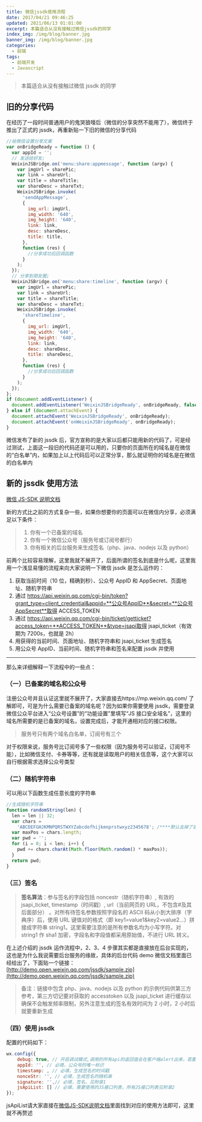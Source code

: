```yaml
---
title: 微信jssdk使用流程
date: 2017/04/21 09:46:25
updated: 2021/06/13 01:01:00
excerpt: 本篇适合从没有接触过微信jssdk的同学
index_img: /img/blog/banner.jpg
banner_img: /img/blog/banner.jpg
categories:
  - 前端
tags:
  - 前端开发
  - Javascript
---
```


> 本篇适合从没有接触过微信 jssdk 的同学

## 旧的分享代码

在经历了一段时间普通用户的鬼哭狼嚎后（微信的分享突然不能用了），微信终于推出了正式的 jssdk，再重新贴一下旧的微信的分享代码

```javascript
//给微信设置分享文案
var onBridgeReady = function () {
  var appId = '';
  // 发送给好友;
  WeixinJSBridge.on('menu:share:appmessage', function (argv) {
    var imgUrl = sharePic;
    var link = shareUrl;
    var title = shareTitle;
    var shareDesc = shareTxt;
    WeixinJSBridge.invoke(
      'sendAppMessage',
      {
        img_url: imgUrl,
        img_width: '640',
        img_height: '640',
        link: link,
        desc: shareDesc,
        title: title,
      },
      function (res) {
        //分享成功后回调函数
      }
    );
  });
  // 分享到朋友圈;
  WeixinJSBridge.on('menu:share:timeline', function (argv) {
    var imgUrl = sharePic;
    var link = shareUrl;
    var title = shareTitle;
    var shareDesc = shareTxt;
    WeixinJSBridge.invoke(
      'shareTimeline',
      {
        img_url: imgUrl,
        img_width: '640',
        img_height: '640',
        link: link,
        desc: shareDesc,
        title: shareDesc,
      },
      function (res) {
        //分享成功后回调函数
      }
    );
  });
};
if (document.addEventListener) {
  document.addEventListener('WeixinJSBridgeReady', onBridgeReady, false);
} else if (document.attachEvent) {
  document.attachEvent('WeixinJSBridgeReady', onBridgeReady);
  document.attachEvent('onWeixinJSBridgeReady', onBridgeReady);
}
```

微信发布了新的 jssdk 后，官方宣称的是大家以后都只能用新的代码了，可是经过测试，上面这一段旧的代码还是可以用的，只要你的页面所在的域名是在微信的“白名单”内，如果加上以上代码后可以正常分享，那么就证明你的域名是在微信的白名单内

## 新的 jssdk 使用方法

[微信 JS-SDK 说明文档](https://developers.weixin.qq.com/doc/offiaccount/OA_Web_Apps/JS-SDK.html)

新的方式比之前的方式复杂一些，如果你想要你的页面可以在微信内分享，必须满足以下条件：

> 1. 你有一个已备案的域名
> 2. 你有一个微信公众号（服务号或订阅号都行）
> 3. 你有相关的后台服务来生成签名（php、java、nodejs 以及 python）

前两个比较容易理解，这里我就不展开了，后面所谓的签名到底是什么呢，这里我用一个浅显易懂的流程来向大家说明一下微信 jssdk 是怎么运作的：

1. 获取当前时间（10 位，精确到秒）、公众号 AppID 和 AppSecret、页面地址、随机字符串
2. 通过 https://api.weixin.qq.com/cgi-bin/token?grant_type=client_credential&appid=**公众号AppID**&secret=**公众号AppSecret**取得 ACCESS_TOKEN
3. 通过 https://api.weixin.qq.com/cgi-bin/ticket/getticket?access_token=**ACCESS_TOKEN**&type=jsapi取得 jsapi_ticket（有效期为 7200s，也就是 2h）
4. 用获得的当前时间、页面地址、随机字符串和 jsapi_ticket 生成签名
5. 用公众号 AppID、当前时间、随机字符串和签名来配置 jssdk 并使用

---

那么来详细解释一下流程中的一些点：

### （一）已备案的域名和公众号

注册公众号并且认证这里就不展开了，大家直接去https://mp.weixin.qq.com/ 了解即可，可是为什么需要已备案的域名呢？因为如果你需要使用 jssdk，需要登录微信公众平台进入“公众号设置”的“功能设置”里填写“JS 接口安全域名”，这里的域名所需要的是已备案的域名，设置完成后，才能开通相对应的接口权限。

> 服务号只有两个域名白名单，订阅号有三个

对于权限来说，服务号比订阅号多了一些权限（因为服务号可以验证，订阅号不能），比如微信支付、卡券等等，还有就是读取用户的相关信息等，这个大家可以自行根据需求选择公众号类型

### （二）随机字符串

可以用以下函数生成任意长度的字符串

```javascript
//生成随机字符串
function randomString(len) {
  len = len || 32;
  var chars =
    'ABCDEFGHJKMNPQRSTWXYZabcdefhijkmnprstwxyz2345678'; /****默认去掉了容易混淆的字符oOLl,9gq,Vv,Uu,I1****/
  var maxPos = chars.length;
  var pwd = '';
  for (i = 0; i < len; i++) {
    pwd += chars.charAt(Math.floor(Math.random() * maxPos));
  }
  return pwd;
}
```

### （三）签名

> **签名算法**：参与签名的字段包括 noncestr（随机字符串）, 有效的 jsapi_ticket, timestamp（时间戳）, url（当前网页的 URL，不包含#及其后面部分） 。对所有待签名参数按照字段名的 ASCII 码从小到大排序（字典序）后，使用 URL 键值对的格式（即 key1=value1&key2=value2…）拼接成字符串 string1。这里需要注意的是所有参数名均为小写字符。对 string1 作 sha1 加密，字段名和字段值都采用原始值，不进行 URL 转义。

在上述介绍的 jssdk 运作流程中，2、3、4 步骤其实都是直接放在后台实现的，这也是为什么我说需要后台服务的缘故，具体的后台代码 demo 微信文档里面已经给出了，下面贴一个链接：
[http://demo.open.weixin.qq.com/jssdk/sample.zip](http://demo.open.weixin.qq.com/jssdk/sample.zip)

> 备注：链接中包含 php、java、nodejs 以及 python 的示例代码供第三方参考，第三方切记要对获取的 accesstoken 以及 jsapi_ticket 进行缓存以确保不会触发频率限制，另外注意生成的签名有效时间为 2 小时，2 小时后就要重新生成

### （四）使用 jssdk

配置的代码如下：

```javascript
wx.config({
    debug: true, // 开启调试模式,调用的所有api的返回值会在客户端alert出来，若要查看传入的参数，可以在pc端打开，参数信息会通过log打出，仅在pc端时才会打印。
    appId: '', // 必填，公众号的唯一标识
    timestamp: , // 必填，生成签名的时间戳
    nonceStr: '', // 必填，生成签名的随机串
    signature: '',// 必填，签名，见附录1
    jsApiList: [] // 必填，需要使用的JS接口列表，所有JS接口列表见附录2
});
```
jsApiList请大家直接在[微信JS-SDK说明文档](https://developers.weixin.qq.com/doc/offiaccount/OA_Web_Apps/JS-SDK.html)里面找到对应的使用方法即可，这里就不再赘述